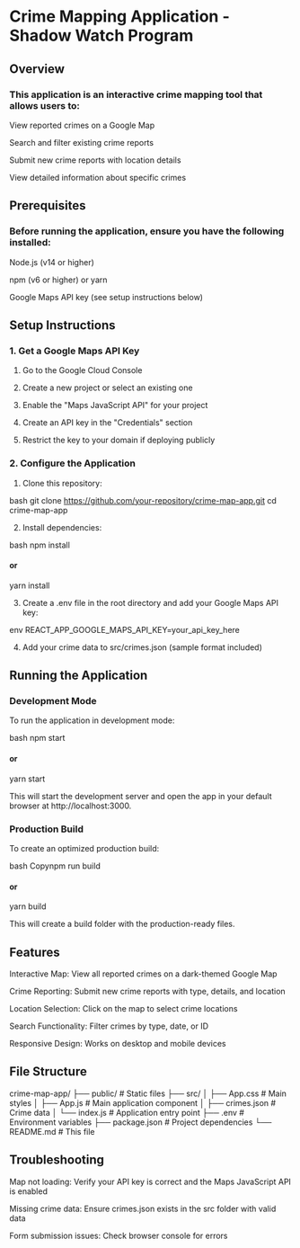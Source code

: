 # Crime Mapping Application - Shadow Watch Program
## Overview
### This application is an interactive crime mapping tool that allows users to:

View reported crimes on a Google Map

Search and filter existing crime reports

Submit new crime reports with location details

View detailed information about specific crimes

## Prerequisites
### Before running the application, ensure you have the following installed:

Node.js (v14 or higher)

npm (v6 or higher) or yarn

Google Maps API key (see setup instructions below)

## Setup Instructions
### 1. Get a Google Maps API Key
1. Go to the Google Cloud Console

2. Create a new project or select an existing one

3. Enable the "Maps JavaScript API" for your project

4. Create an API key in the "Credentials" section

5. Restrict the key to your domain if deploying publicly

### 2. Configure the Application
1. Clone this repository:

bash
git clone https://github.com/your-repository/crime-map-app.git
cd crime-map-app

2. Install dependencies:

bash
npm install
#### or
yarn install

3. Create a .env file in the root directory and add your Google Maps API key:

env
REACT_APP_GOOGLE_MAPS_API_KEY=your_api_key_here

4. Add your crime data to src/crimes.json (sample format included)

## Running the Application

### Development Mode

To run the application in development mode:

bash
npm start
#### or
yarn start

This will start the development server and open the app in your default browser at http://localhost:3000.

### Production Build

To create an optimized production build:

bash
Copynpm run build
#### or
yarn build

This will create a build folder with the production-ready files.

## Features

Interactive Map: View all reported crimes on a dark-themed Google Map

Crime Reporting: Submit new crime reports with type, details, and location

Location Selection: Click on the map to select crime locations

Search Functionality: Filter crimes by type, date, or ID

Responsive Design: Works on desktop and mobile devices

## File Structure

crime-map-app/
├── public/               # Static files
├── src/
│   ├── App.css           # Main styles
│   ├── App.js            # Main application component
│   ├── crimes.json       # Crime data
│   └── index.js          # Application entry point
├── .env                  # Environment variables
├── package.json          # Project dependencies
└── README.md             # This file

## Troubleshooting

Map not loading: Verify your API key is correct and the Maps JavaScript API is enabled

Missing crime data: Ensure crimes.json exists in the src folder with valid data

Form submission issues: Check browser console for errors
